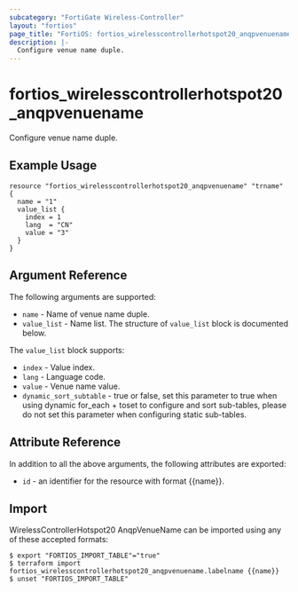 ```yaml
---
subcategory: "FortiGate Wireless-Controller"
layout: "fortios"
page_title: "FortiOS: fortios_wirelesscontrollerhotspot20_anqpvenuename"
description: |-
  Configure venue name duple.
---
```


# fortios_wirelesscontrollerhotspot20_anqpvenuename
Configure venue name duple.

## Example Usage

```hcl
resource "fortios_wirelesscontrollerhotspot20_anqpvenuename" "trname" {
  name = "1"
  value_list {
    index = 1
    lang  = "CN"
    value = "3"
  }
}
```

## Argument Reference


The following arguments are supported:

* `name` - Name of venue name duple.
* `value_list` - Name list. The structure of `value_list` block is documented below.

The `value_list` block supports:

* `index` - Value index.
* `lang` - Language code.
* `value` - Venue name value.
* `dynamic_sort_subtable` - true or false, set this parameter to true when using dynamic for_each + toset to configure and sort sub-tables, please do not set this parameter when configuring static sub-tables.

## Attribute Reference

In addition to all the above arguments, the following attributes are exported:
* `id` - an identifier for the resource with format {{name}}.

## Import

WirelessControllerHotspot20 AnqpVenueName can be imported using any of these accepted formats:
```
$ export "FORTIOS_IMPORT_TABLE"="true"
$ terraform import fortios_wirelesscontrollerhotspot20_anqpvenuename.labelname {{name}}
$ unset "FORTIOS_IMPORT_TABLE"
```
